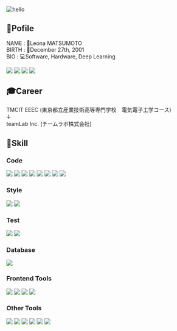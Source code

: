 ![hello](https://media.giphy.com/media/3ornk57KwDXf81rjWM/giphy.gif)
## 🦖Pofile
NAME    : 🦡Leona MATSUMOTO
<br>
BIRTH   : 🎂December 27th, 2001
<br>
BIO     : 💻Software, Hardware, Deep Learning

[![](https://img.shields.io/badge/𝕏　JP-262E35?style=for-the-badge&logo=&logoColor=white)](https://x.com/mzleo_)
[![](https://img.shields.io/badge/𝕏　EN-262E35?style=for-the-badge&logo=&logoColor=white)](https://x.com/mzleo_)
[![](https://img.shields.io/badge/Facebook-1877F2?style=for-the-badge&logo=Facebook&logoColor=white)](https://www.Facebook.com/mazleona)
[![](https://img.shields.io/badge/Instagram-E4405F?style=for-the-badge&logo=Instagram&logoColor=white)](https://www.instagram.com/_mz_leo)
[](Threadsは利用していないのでコメントアウト)
[]([![](https://img.shields.io/badge/Threads-000000?style=for-the-badge&logo=Threads&logoColor=white)](https://www.threads.net/@_mz_leo))

## 🎓Career
TMCIT EEEC (東京都立産業技術高等専門学校　電気電子工学コース)
<br>
↓
<br>
teamLab Inc. (チームラボ株式会社)

## 🧠Skill
### Code
[![](https://img.shields.io/badge/TypeScript-3178C6?style=for-the-badge&logo=TypeScript&logoColor=white)](https://www.typescriptlang.org/)
[![](https://img.shields.io/badge/JavaScript-F7DF1E?style=for-the-badge&logo=JavaScript&logoColor=black)](https://developer.mozilla.org/docs/Web/JavaScript)
[![](https://img.shields.io/badge/HTML5-E34F26?style=for-the-badge&logo=HTML5&logoColor=white)](https://wikipedia.org/wiki/HTML5)
[![](https://img.shields.io/badge/React-61DAFB?style=for-the-badge&logo=React&logoColor=black)](https://reactjs.org/)
[![](https://img.shields.io/badge/Next.JS-000000?style=for-the-badge&logo=Next.JS&logoColor=white)](https://nextjs.org/)
[![](https://img.shields.io/badge/C-A8B9CC?style=for-the-badge&logo=C&logoColor=black)](https://www.w3schools.com/c/c_intro.php)
[![](https://img.shields.io/badge/Python-3776AB?style=for-the-badge&logo=Python&logoColor=white)](https://www.python.org/)
[![](https://img.shields.io/badge/Django-092E20?style=for-the-badge&logo=Django&logoColor=white)](https://docs.djangoproject.com/)

### Style
[![](https://img.shields.io/badge/CSS-1572B6?style=for-the-badge&logo=CSS3&logoColor=white)](https://developer.mozilla.org/docs/Web/CSS)
[![](https://img.shields.io/badge/Sass-CC6699?style=for-the-badge&logo=Sass&logoColor=white)](https://sass-lang.com/)

### Test
[![](https://img.shields.io/badge/Jest-C21325?style=for-the-badge&logo=Jest&logoColor=white)](https://jestjs.io/)
[![](https://img.shields.io/badge/PlayWright-2EAD33?style=for-the-badge&logo=PlayWright&logoColor=white)](https://playwright.dev/)

### Database
[![](https://img.shields.io/badge/MySQL-4479A1?style=for-the-badge&logo=MySQL&logoColor=white)](https://www.mysql.com/)

### Frontend Tools
[![](https://img.shields.io/badge/Storybook-FF4785?style=for-the-badge&logo=Storybook&logoColor=white)](https://storybook.js.org/)
[![](https://img.shields.io/badge/Prettier-F7B93E?style=for-the-badge&logo=Prettier&logoColor=black)](https://prettier.io/)
[![](https://img.shields.io/badge/ESLint-4B32C3?style=for-the-badge&logo=ESLint&logoColor=white)](https://eslint.org/)
[![](https://img.shields.io/badge/Stylelint-263238?style=for-the-badge&logo=Stylelint&logoColor=white)](https://stylelint.io/)

### Other Tools
[![](https://img.shields.io/badge/Github-181717?style=for-the-badge&logo=Github&logoColor=white)](https://github.com/)
[![](https://img.shields.io/badge/Figma-F24E1E?style=for-the-badge&logo=Figma&logoColor=white)](https://www.figma.com/)
[![](https://img.shields.io/badge/Yolo-00FFFF?style=for-the-badge&logo=Yolo&logoColor=black)](https://pjreddie.com/darknet/yolo/)
[![](https://img.shields.io/badge/LaTeX-008080?style=for-the-badge&logo=LaTeX&logoColor=white)](https://wikipedia.org/wiki/LaTeX)
[![](https://img.shields.io/badge/RedMine-B32024?style=for-the-badge&logo=RedMine&logoColor=white)](https://redmine.jp/)
[![](https://img.shields.io/badge/Asana-F06A6A?style=for-the-badge&logo=Asana&logoColor=white)](https://asana.com)
